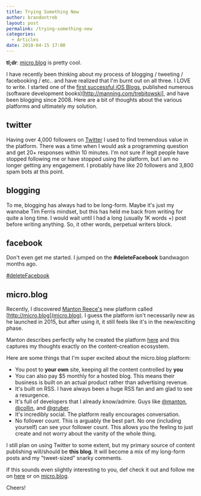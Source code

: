 ```yaml
---
title: Trying Something New
author: brandontreb
layout: post
permalink: /trying-something-new
categories:
  - Articles
date: 2018-04-15 17:00
---
```


**tl;dr**: [micro.blog](http://micro.blog) is pretty cool.

I have recently been thinking about my process of blogging / tweeting / facebooking / etc.. and have realized that I'm burnt out on all three. I LOVE to write. I started one of the [first successful iOS Blogs](https://web.archive.org/web/20090202061853/http://icodeblog.com),  published numerous (software development books)[http://manning.com/trebitowski], and have been blogging since 2008.  Here are a bit of thoughts about the various platforms and ultimately my solution.

## twitter

Having over 4,000 followers on [Twitter](http://twitter.com/brandontreb) I used to find tremendous value in the platform.  There was a time when I would ask a programming question and get 20+ responses within 10 minutes.  I'm not sure if legit people have stopped following me or have stopped using the platform, but I am no longer getting any engagement. I probably have like 20 followers and 3,800 spam bots at this point.

## blogging

To me, blogging has always had to be long-form.  Maybe it's just my wannabe Tim Ferris mindset, but this has held me back from writing for quite a long time. I would wait until I had a long (usually 1K words +) post before writing anything.  So, it other words, perpetual writers block.

## facebook

Don't even get me started. I jumped on the **#deleteFacebook** bandwagon months ago.

[#deleteFacebook](https://deletefacebook.com/)

## micro.blog

Recently, I discovered [Manton Reece's](http://manton.org) new platform called [http://micro.blog](micro.blog).  I guess the platform isn't necessarily _new_ as he launched in 2015, but after using it, it still feels like it's in the new/exciting phase.

Manton describes perfectly why he created the platform [here](http://help.micro.blog/2015/why-i-created-this/) and this captures my thoughts exactly on the content-creation ecosystem.

Here are some things that I'm super excited about the micro.blog platform:

- You post to **your own** site, keeping all the content controlled by **you**
- You can also pay $5 monthly for a hosted blog.  This means their business is built on an actual product rather than advertising revenue.
- It's built on RSS. I have always been a huge RSS fan and am glad to see a resurgence.
- It's full of developers that I already know/admire.  Guys like [@manton](http://micro.blog/manton), [@collin](http://micro.blog/collin), and [@gruber](http://micro.blog/gruber).
- It's incredibly social. The platform really encourages conversation.
- No follower count.  This is arguably the best part. No one (including yourself) can see your follower count.  This allows you the feeling to just create and not worry about the vanity of the whole thing.

I still plan on using Twitter to some extent, but my primary source of content publishing will/should be **this blog**.  It will  become a mix of my long-form posts and my "tweet-sized" snarky comments.

If this sounds even slightly interesting to you, def check it out and follow me on [here](http://eepurl.com/bnryI5) or on [micro.blog](http://micro.blog/brandontreb).

Cheers!
